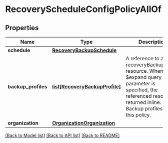 # RecoveryScheduleConfigPolicyAllOf

## Properties
Name | Type | Description | Notes
------------ | ------------- | ------------- | -------------
**schedule** | [**RecoveryBackupSchedule**](RecoveryBackupSchedule.md) |  | [optional] 
**backup_profiles** | [**list[RecoveryBackupProfile]**](RecoveryBackupProfile.md) | A reference to a recoveryBackupProfile resource. When the $expand query parameter is specified, the referenced resource is returned inline. List of Backup profiles using this policy.  | [optional] 
**organization** | [**OrganizationOrganization**](.md) |  | [optional] 

[[Back to Model list]](../README.md#documentation-for-models) [[Back to API list]](../README.md#documentation-for-api-endpoints) [[Back to README]](../README.md)



